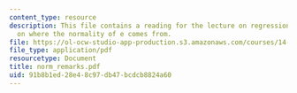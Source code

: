 ```yaml
---
content_type: resource
description: This file contains a reading for the lecture on regression in large samples
  on where the normality of e comes from.
file: https://ol-ocw-studio-app-production.s3.amazonaws.com/courses/14-381-statistical-method-in-economics-fall-2006/91b8b1ed28e48c97db47bcdcb8824a60_norm_remarks.pdf
file_type: application/pdf
resourcetype: Document
title: norm_remarks.pdf
uid: 91b8b1ed-28e4-8c97-db47-bcdcb8824a60
---
```

